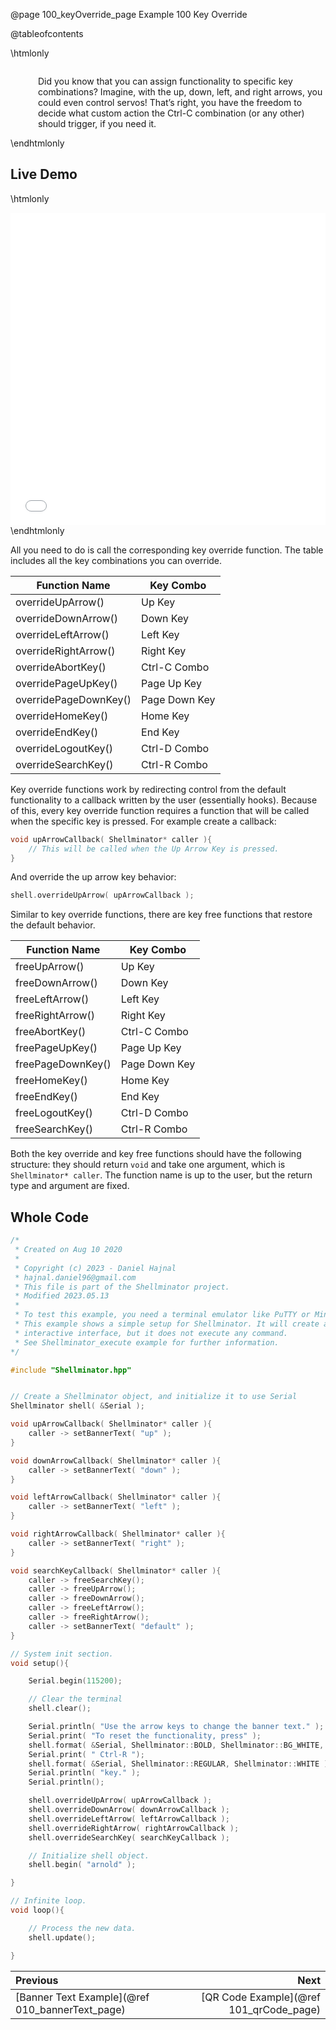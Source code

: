 @page 100_keyOverride_page Example 100 Key Override

@tableofcontents

\htmlonly
<div style="display:flex; align-items: center;">
    <div style="width:100px; height:100px; margin-right: 20px;">
        <lottie-player src="Light-bulb.json" background="transparent" speed="1" style="width: 100%; height: 100%;" direction="1" playMode="normal" loop autoplay></lottie-player>
    </div>
    <div>
        <p>Did you know that you can assign functionality to specific key combinations? Imagine, with the up, down, left, and right arrows, you could even control servos!
        That’s right, you have the freedom to decide what custom action the Ctrl-C combination (or any other) should trigger, if you need it. 
        </p>
    </div>
</div>
\endhtmlonly

## Live Demo

\htmlonly
<iframe id="demoFrame" src="webExamples/100_keyOverride.html" style="height:500px;width:100%;border:none;display:block;"></iframe>
\endhtmlonly

All you need to do is call the corresponding key override function. The table includes all the key combinations you can override.

| Function Name         | Key Combo     |
| --------------------- | ------------- |
| overrideUpArrow()     | Up Key        |
| overrideDownArrow()   | Down Key      |
| overrideLeftArrow()   | Left Key      |
| overrideRightArrow()  | Right Key     |
| overrideAbortKey()    | Ctrl-C Combo  |
| overridePageUpKey()   | Page Up Key   |
| overridePageDownKey() | Page Down Key |
| overrideHomeKey()     | Home Key      |
| overrideEndKey()      | End Key       |
| overrideLogoutKey()   | Ctrl-D Combo  |
| overrideSearchKey()   | Ctrl-R Combo  |

Key override functions work by redirecting control from the default functionality to a callback written by the user (essentially hooks). Because of this, every key override function requires a function that will be called when the specific key is pressed. For example create a callback:

```cpp
void upArrowCallback( Shellminator* caller ){
    // This will be called when the Up Arrow Key is pressed.
}
```

And override the up arrow key behavior:

```cpp
shell.overrideUpArrow( upArrowCallback );
```

Similar to key override functions, there are key free functions that restore the default behavior.

| Function Name     | Key Combo     |
| ----------------- | ------------- |
| freeUpArrow()     | Up Key        |
| freeDownArrow()   | Down Key      |
| freeLeftArrow()   | Left Key      |
| freeRightArrow()  | Right Key     |
| freeAbortKey()    | Ctrl-C Combo  |
| freePageUpKey()   | Page Up Key   |
| freePageDownKey() | Page Down Key |
| freeHomeKey()     | Home Key      |
| freeEndKey()      | End Key       |
| freeLogoutKey()   | Ctrl-D Combo  |
| freeSearchKey()   | Ctrl-R Combo  |

Both the key override and key free functions should have the following structure: they should return `void` and take one argument, which is `Shellminator* caller`. The function name is up to the user, but the return type and argument are fixed.

## Whole Code

```cpp
/*
 * Created on Aug 10 2020
 *
 * Copyright (c) 2023 - Daniel Hajnal
 * hajnal.daniel96@gmail.com
 * This file is part of the Shellminator project.
 * Modified 2023.05.13
 *
 * To test this example, you need a terminal emulator like PuTTY or Minicom.
 * This example shows a simple setup for Shellminator. It will create an
 * interactive interface, but it does not execute any command.
 * See Shellminator_execute example for further information.
*/

#include "Shellminator.hpp"


// Create a Shellminator object, and initialize it to use Serial
Shellminator shell( &Serial );

void upArrowCallback( Shellminator* caller ){
    caller -> setBannerText( "up" );
}

void downArrowCallback( Shellminator* caller ){
    caller -> setBannerText( "down" );
}

void leftArrowCallback( Shellminator* caller ){
    caller -> setBannerText( "left" );
}

void rightArrowCallback( Shellminator* caller ){
    caller -> setBannerText( "right" );
}

void searchKeyCallback( Shellminator* caller ){
    caller -> freeSearchKey();
    caller -> freeUpArrow();
    caller -> freeDownArrow();
    caller -> freeLeftArrow();
    caller -> freeRightArrow();
    caller -> setBannerText( "default" );
}

// System init section.
void setup(){

    Serial.begin(115200);

    // Clear the terminal
    shell.clear();

    Serial.println( "Use the arrow keys to change the banner text." );
    Serial.print( "To reset the functionality, press" );
    shell.format( &Serial, Shellminator::BOLD, Shellminator::BG_WHITE, Shellminator::BLACK );
    Serial.print( " Ctrl-R ");
    shell.format( &Serial, Shellminator::REGULAR, Shellminator::WHITE );
    Serial.println( "key." );
    Serial.println();

    shell.overrideUpArrow( upArrowCallback );
    shell.overrideDownArrow( downArrowCallback );
    shell.overrideLeftArrow( leftArrowCallback );
    shell.overrideRightArrow( rightArrowCallback );
    shell.overrideSearchKey( searchKeyCallback );

    // Initialize shell object.
    shell.begin( "arnold" );

}

// Infinite loop.
void loop(){

    // Process the new data.
    shell.update();

}
```

<div class="section_buttons">
 
| Previous          |                         Next |
|:------------------|-----------------------------:|
|[Banner Text Example](@ref 010_bannerText_page) | [QR Code Example](@ref 101_qrCode_page) |
 
</div>